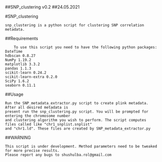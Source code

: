 ##SNP_clustering v0.2 
##24.05.2021

#SNP_clustering

	snp_clustering is a python script for clustering SNP correlation metadata.

##Requirements

		To use this script you need to have the following python packages:
	DateTime
	hdbscan 0.8.27
	NumPy 1.19.2
	matplotlib 3.3.2
	pandas 1.1.3
	scikit-learn 0.24.2
	scikit-learn-extra 0.2.0
	SciPy 1.6.2
	seaborn 0.11.1

##Usage

	Run the SNP_metadata_extractor.py script to create plink metadata. After all desired metadata is 
	present run the snp_clustering.py script. You will be prompted for entering the chromosome number 
	and clustering algorithm you wish to perform. The script computes files called like "chr1_snplist.snplist" 
	and "chr1.ld". These files are created by SNP_metadata_extractor.py

##WARNING

	This script is under development. Method parameters need to be tweaked for more precise results. 
	Please report any bugs to shushulba.rol@gmail.com
